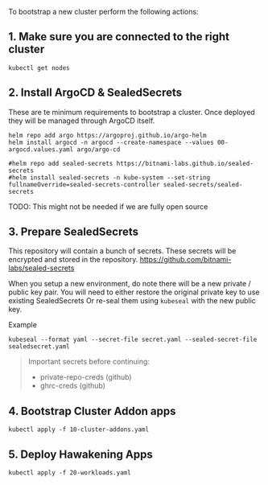To bootstrap a new cluster perform the following actions:

## 1. Make sure you are connected to the right cluster
`kubectl get nodes`

## 2. Install ArgoCD & SealedSecrets
These are te minimum requirements to bootstrap a cluster.
Once deployed they will be managed through ArgoCD itself.

```
helm repo add argo https://argoproj.github.io/argo-helm
helm install argocd -n argocd --create-namespace --values 00-argocd.values.yaml argo/argo-cd

#helm repo add sealed-secrets https://bitnami-labs.github.io/sealed-secrets
#helm install sealed-secrets -n kube-system --set-string fullnameOverride=sealed-secrets-controller sealed-secrets/sealed-secrets
```
TODO: This might not be needed if we are fully open source
## 3. Prepare SealedSecrets
This repository will contain a bunch of secrets.
These secrets will be encrypted and stored in the repository.
https://github.com/bitnami-labs/sealed-secrets

When you setup a new environment, do note there will be a new private / public key pair.
You will need to either restore the original private key to use existing SealedSecrets
Or re-seal them using `kubeseal` with the new public key.

Example
```
kubeseal --format yaml --secret-file secret.yaml --sealed-secret-file sealedsecret.yaml
```

> Important secrets before continuing:
> - private-repo-creds (github)
> - ghrc-creds (github)

## 4. Bootstrap Cluster Addon apps
```
kubectl apply -f 10-cluster-addons.yaml
```

## 5. Deploy Hawakening Apps
```
kubectl apply -f 20-workloads.yaml
```
